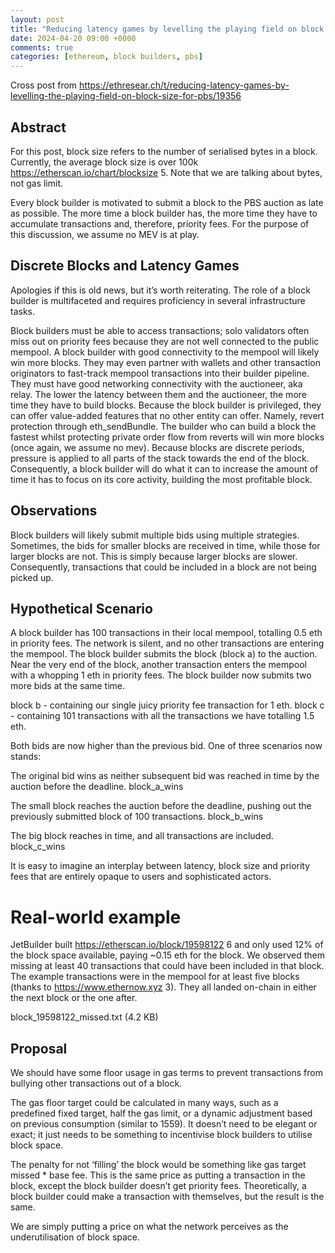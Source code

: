 ```yaml
---
layout: post
title: "Reducing latency games by levelling the playing field on block size for PBS"
date: 2024-04-20 09:00 +0000
comments: true
categories: [ethereum, block builders, pbs]
---
```


Cross post from 
https://ethresear.ch/t/reducing-latency-games-by-levelling-the-playing-field-on-block-size-for-pbs/19356

## Abstract

For this post, block size refers to the number of serialised bytes in a block. Currently, the average block size is over 100k https://etherscan.io/chart/blocksize 5. Note that we are talking about bytes, not gas limit.

Every block builder is motivated to submit a block to the PBS auction as late as possible. The more time a block builder has, the more time they have to accumulate transactions and, therefore, priority fees. For the purpose of this discussion, we assume no MEV is at play.

## Discrete Blocks and Latency Games
Apologies if this is old news, but it’s worth reiterating. The role of a block builder is multifaceted and requires proficiency in several infrastructure tasks.

Block builders must be able to access transactions; solo validators often miss out on priority fees because they are not well connected to the public mempool. A block builder with good connectivity to the mempool will likely win more blocks. They may even partner with wallets and other transaction originators to fast-track mempool transactions into their builder pipeline.
They must have good networking connectivity with the auctioneer, aka relay. The lower the latency between them and the auctioneer, the more time they have to build blocks.
Because the block builder is privileged, they can offer value-added features that no other entity can offer. Namely, revert protection through eth_sendBundle. The builder who can build a block the fastest whilst protecting private order flow from reverts will win more blocks (once again, we assume no mev).
Because blocks are discrete periods, pressure is applied to all parts of the stack towards the end of the block. Consequently, a block builder will do what it can to increase the amount of time it has to focus on its core activity, building the most profitable block.

## Observations
Block builders will likely submit multiple bids using multiple strategies. Sometimes, the bids for smaller blocks are received in time, while those for larger blocks are not. This is simply because larger blocks are slower. Consequently, transactions that could be included in a block are not being picked up.

## Hypothetical Scenario
A block builder has 100 transactions in their local mempool, totalling 0.5 eth in priority fees. The network is silent, and no other transactions are entering the mempool. The block builder submits the block (block a) to the auction. Near the very end of the block, another transaction enters the mempool with a whopping 1 eth in priority fees. The block builder now submits two more bids at the same time.

block b - containing our single juicy priority fee transaction for 1 eth.
block c - containing 101 transactions with all the transactions we have totalling 1.5 eth.

Both bids are now higher than the previous bid. One of three scenarios now stands:

The original bid wins as neither subsequent bid was reached in time by the auction before the deadline.
block_a_wins

The small block reaches the auction before the deadline, pushing out the previously submitted block of 100 transactions.
block_b_wins

The big block reaches in time, and all transactions are included.
block_c_wins

It is easy to imagine an interplay between latency, block size and priority fees that are entirely opaque to users and sophisticated actors.

# Real-world example
JetBuilder built https://etherscan.io/block/19598122 6 and only used 12% of the block space available, paying ~0.15 eth for the block. We observed them missing at least 40 transactions that could have been included in that block. The example transactions were in the mempool for at least five blocks (thanks to https://www.ethernow.xyz 3). They all landed on-chain in either the next block or the one after.

block_19598122_missed.txt (4.2 KB)

## Proposal
We should have some floor usage in gas terms to prevent transactions from bullying other transactions out of a block.

The gas floor target could be calculated in many ways, such as a predefined fixed target, half the gas limit, or a dynamic adjustment based on previous consumption (similar to 1559). It doesn’t need to be elegant or exact; it just needs to be something to incentivise block builders to utilise block space.

The penalty for not ‘filling’ the block would be something like gas target missed * base fee. This is the same price as putting a transaction in the block, except the block builder doesn’t get priority fees. Theoretically, a block builder could make a transaction with themselves, but the result is the same.

We are simply putting a price on what the network perceives as the underutilisation of block space.